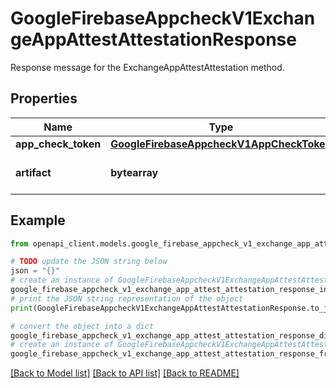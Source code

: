 # GoogleFirebaseAppcheckV1ExchangeAppAttestAttestationResponse

Response message for the ExchangeAppAttestAttestation method.

## Properties

Name | Type | Description | Notes
------------ | ------------- | ------------- | -------------
**app_check_token** | [**GoogleFirebaseAppcheckV1AppCheckToken**](GoogleFirebaseAppcheckV1AppCheckToken.md) |  | [optional] 
**artifact** | **bytearray** | An artifact that can be used in future calls to ExchangeAppAttestAssertion. | [optional] 

## Example

```python
from openapi_client.models.google_firebase_appcheck_v1_exchange_app_attest_attestation_response import GoogleFirebaseAppcheckV1ExchangeAppAttestAttestationResponse

# TODO update the JSON string below
json = "{}"
# create an instance of GoogleFirebaseAppcheckV1ExchangeAppAttestAttestationResponse from a JSON string
google_firebase_appcheck_v1_exchange_app_attest_attestation_response_instance = GoogleFirebaseAppcheckV1ExchangeAppAttestAttestationResponse.from_json(json)
# print the JSON string representation of the object
print(GoogleFirebaseAppcheckV1ExchangeAppAttestAttestationResponse.to_json())

# convert the object into a dict
google_firebase_appcheck_v1_exchange_app_attest_attestation_response_dict = google_firebase_appcheck_v1_exchange_app_attest_attestation_response_instance.to_dict()
# create an instance of GoogleFirebaseAppcheckV1ExchangeAppAttestAttestationResponse from a dict
google_firebase_appcheck_v1_exchange_app_attest_attestation_response_from_dict = GoogleFirebaseAppcheckV1ExchangeAppAttestAttestationResponse.from_dict(google_firebase_appcheck_v1_exchange_app_attest_attestation_response_dict)
```
[[Back to Model list]](../README.md#documentation-for-models) [[Back to API list]](../README.md#documentation-for-api-endpoints) [[Back to README]](../README.md)


